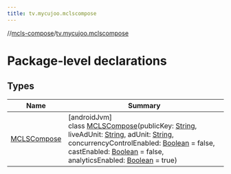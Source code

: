 ```yaml
---
title: tv.mycujoo.mclscompose
---
```

//[mcls-compose](../../index.html)/[tv.mycujoo.mclscompose](index.html)



# Package-level declarations



## Types


| Name | Summary |
|---|---|
| [MCLSCompose](-m-c-l-s-compose/index.html) | [androidJvm]<br>class [MCLSCompose](-m-c-l-s-compose/index.html)(publicKey: [String](https://kotlinlang.org/api/latest/jvm/stdlib/kotlin/-string/index.html), liveAdUnit: [String](https://kotlinlang.org/api/latest/jvm/stdlib/kotlin/-string/index.html), adUnit: [String](https://kotlinlang.org/api/latest/jvm/stdlib/kotlin/-string/index.html), concurrencyControlEnabled: [Boolean](https://kotlinlang.org/api/latest/jvm/stdlib/kotlin/-boolean/index.html) = false, castEnabled: [Boolean](https://kotlinlang.org/api/latest/jvm/stdlib/kotlin/-boolean/index.html) = false, analyticsEnabled: [Boolean](https://kotlinlang.org/api/latest/jvm/stdlib/kotlin/-boolean/index.html) = true) |

